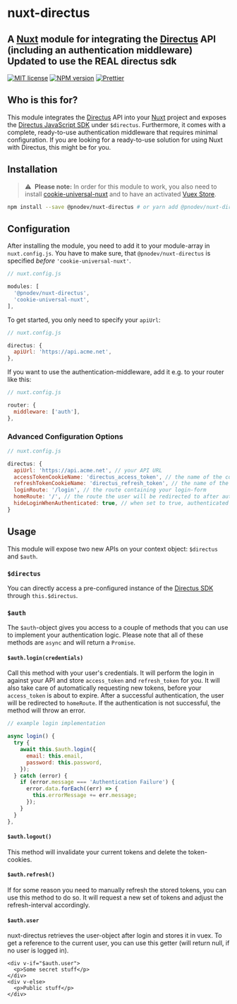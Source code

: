 # nuxt-directus

A [Nuxt](https://nuxtjs.org/) module for integrating the [Directus](https://directus.io/) API (including an authentication middleware)
Updated to use the REAL directus sdk
---

[![MIT license](https://img.shields.io/github/license/pnodev/nuxt-directus.svg)](https://github.com/pnodev/nuxt-directus/blob/master/LICENSE)
[![NPM version](https://img.shields.io/npm/v/@pnodev/nuxt-directus/latest.svg)](https://www.npmjs.com/package/@pnodev/nuxt-directus)
[![Prettier](https://img.shields.io/badge/code_style-prettier-ff69b4.svg)](https://github.com/prettier/prettier)

## Who is this for?

This module integrates the [Directus](https://directus.io/) API into your [Nuxt](https://nuxtjs.org/) project and exposes the [Directus JavaScript SDK](https://docs.directus.io/reference/sdk-js.html) under `$directus`. Furthermore, it comes with a complete, ready-to-use authentication middleware that requires minimal configuration. If you are looking for a ready-to-use solution for using Nuxt with Directus, this might be for you.

## Installation

> ⚠️ &nbsp;**Please note:**
> In order for this module to work, you also need to install [cookie-universal-nuxt](https://www.npmjs.com/package/cookie-universal-nuxt) and to have an activated [Vuex Store](https://nuxtjs.org/docs/2.x/directory-structure/store).

```bash
npm install --save @pnodev/nuxt-directus # or yarn add @pnodev/nuxt-directus
```

## Configuration

After installing the module, you need to add it to your module-array in `nuxt.config.js`. You have to make sure, that `@pnodev/nuxt-directus` is specified _before_ `'cookie-universal-nuxt'`.

```javascript
// nuxt.config.js

modules: [
  '@pnodev/nuxt-directus',
  'cookie-universal-nuxt',
],
```

To get started, you only need to specify your `apiUrl`:

```javascript
// nuxt.config.js

directus: {
  apiUrl: 'https://api.acme.net',
},
```

If you want to use the authentication-middleware, add it e.g. to your router like this:

```javascript
// nuxt.config.js

router: {
  middleware: ['auth'],
},
```

### Advanced Configuration Options

```javascript
// nuxt.config.js

directus: {
  apiUrl: 'https://api.acme.net', // your API URL
  accessTokenCookieName: 'directus_access_token', // the name of the cookie the access_token will be saved in
  refreshTokenCookieName: 'directus_refresh_token', // the name of the cookie the refresh_token will be saved in
  loginRoute: '/login', // the route containing your login-form
  homeRoute: '/', // the route the user will be redirected to after authentication
  hideLoginWhenAuthenticated: true, // when set to true, authenticated users will be redirected to homeRoute, when accessing loginRoute
}
```

## Usage

This module will expose two new APIs on your context object: `$directus` and `$auth`.

### `$directus`

You can directly access a pre-configured instance of the [Directus SDK](https://docs.directus.io/reference/sdk-js.html) through `this.$directus`.

### `$auth`

The `$auth`-object gives you access to a couple of methods that you can use to implement your authentication logic. Please note that all of these methods are `async` and will return a `Promise`.

#### `$auth.login(credentials)`

Call this method with your user's credentials. It will perform the login in against your API and store `access_token` and `refresh_token` for you. It will also take care of automatically requesting new tokens, before your `access_token` is about to expire. After a successful authentication, the user will be redirected to `homeRoute`.
If the authentication is not successful, the method will throw an error.

```javascript
// example login implementation

async login() {
  try {
    await this.$auth.login({
      email: this.email,
      password: this.password,
    });
  } catch (error) {
    if (error.message === 'Authentication Failure') {
      error.data.forEach((err) => {
        this.errorMessage += err.message;
      });
    }
  }
},
```

#### `$auth.logout()`

This method will invalidate your current tokens and delete the token-cookies.

#### `$auth.refresh()`

If for some reason you need to manually refresh the stored tokens, you can use this method to do so. It will request a new set of tokens and adjust the refresh-interval accordingly.

#### `$auth.user`

nuxt-directus retrieves the user-object after login and stores it in vuex. To get a reference to the current user, you can use this getter (will return null, if no user is logged in).

```Vue
<div v-if="$auth.user">
  <p>Some secret stuff</p>
</div>
<div v-else>
  <p>Public stuff</p>
</div>
```
